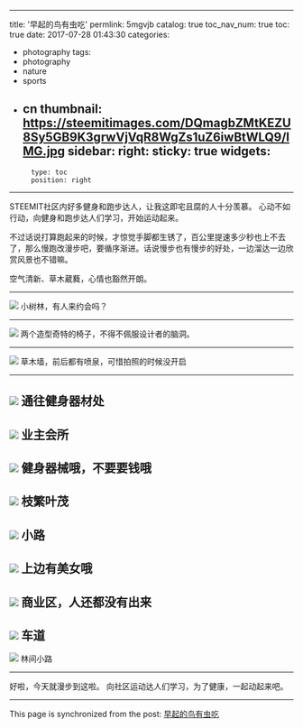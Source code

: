 
---
title: '早起的鸟有虫吃'
permlink: 5mgvjb
catalog: true
toc_nav_num: true
toc: true
date: 2017-07-28 01:43:30
categories:
- photography
tags:
- photography
- nature
- sports
- cn
thumbnail: https://steemitimages.com/DQmagbZMtKEZU8Sy5GB9K3grwVjVqR8WgZs1uZ6iwBtWLQ9/IMG.jpg
sidebar:
    right:
        sticky: true
widgets:
    -
        type: toc
        position: right
---


STEEMIT社区内好多健身和跑步达人，让我这即宅且腐的人十分羡慕。
心动不如行动，向健身和跑步达人们学习，开始运动起来。

不过话说打算跑起来的时候，才惊觉手脚都生锈了，百公里提速多少秒也上不去了，那么慢跑改漫步吧，要循序渐进。话说慢步也有慢步的好处，一边溜达一边欣赏风景也不错嘛。

空气清新、草木葳蕤，心情也豁然开朗。

---
![](https://steemitimages.com/DQmagbZMtKEZU8Sy5GB9K3grwVjVqR8WgZs1uZ6iwBtWLQ9/IMG.jpg)
小树林，有人来约会吗？

----

![](https://steemitimages.com/DQmejfi7rLDAyw19ScR2c8XZoZ5BNh3EUUo4NJXKyxxCLBy/IMG.jpg)
两个造型奇特的椅子，不得不佩服设计者的脑洞。

----
![](https://steemitimages.com/DQmZLkSobyAjiTgGt2C2Mx6V7edgtDcM9FEX2UTGuT8Fqdu/IMG.jpg)
草木墙，前后都有喷泉，可惜拍照的时候没开启

---
![](https://steemitimages.com/DQmdKAzCVKDHrKVVVxwDcLwTBU741QSrxberNsvGREBdQha/IMG.jpg)
通往健身器材处
---

![](https://steemitimages.com/DQmYQAJHSMpejJ1ADDaEMnaXSuKnBTa1NXVgVdwSYTxs91V/IMG.jpg)
业主会所
----

![](https://steemitimages.com/DQmUqvn1XgUazqRy98asySmsGsz4B7ZiDxMBoaPfQ1pdsLQ/IMG.jpg)
健身器械哦，不要要钱哦
---

![](https://steemitimages.com/DQmVD5vNMQNUFA3kGmrL8AqyK2mMSsXW1NZ4JvoMDtjb1ZQ/IMG.jpg)
枝繁叶茂
----

![](https://steemitimages.com/DQmXj9Kx21ysSq3NB1o1S4mnFmL2bWRQCpZnfd2dZoueyUZ/IMG.jpg)
小路
----

![](https://steemitimages.com/DQmdVge9hdbyCM3VAWrcqiZstwH73f4xmPJFpU4gm94S1fX/IMG.jpg)
上边有美女哦
----

![](https://steemitimages.com/DQme7ikehkD6Cc8tNFvrCdoQB92eJkTPc92HND7MV6A5Mv5/IMG.jpg)
商业区，人还都没有出来
----

![](https://steemitimages.com/DQmfHdT4Bor3JtHCD85DLkbv2sQcZY3MBmfuLuVmFEpQ6MQ/IMG.jpg)
车道
----

![](https://steemitimages.com/DQmP7rkgMMY5Pt4zjEPEtAygg7eXKXwzygUF7iGt2obFM13/IMG.jpg)
林间小路

----

好啦，今天就漫步到这啦。
向社区运动达人们学习，为了健康，一起动起来吧。

- - -

This page is synchronized from the post: [早起的鸟有虫吃](https://steemit.com/@oflyhigh/5mgvjb)
